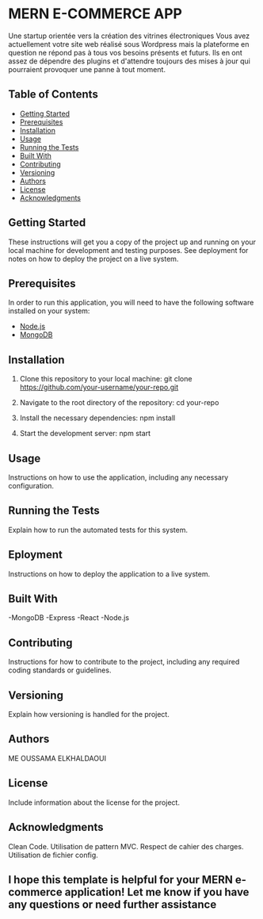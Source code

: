 # MERN E-COMMERCE APP

Une startup orientée vers la création des vitrines électroniques Vous avez actuellement votre site web réalisé sous Wordpress mais la plateforme en question ne répond pas à tous vos besoins présents et futurs. Ils en ont assez de dépendre des plugins et d'attendre toujours des mises à jour qui pourraient provoquer une panne à tout moment.

## Table of Contents

- [Getting Started](#getting-started)
- [Prerequisites](#prerequisites)
- [Installation](#installation)
- [Usage](#usage)
- [Running the Tests](#running-the-tests)
- [Built With](#built-with)
- [Contributing](#contributing)
- [Versioning](#versioning)
- [Authors](#authors)
- [License](#license)
- [Acknowledgments](#acknowledgments)

## Getting Started

These instructions will get you a copy of the project up and running on your local machine for development and testing purposes. See deployment for notes on how to deploy the project on a live system.

## Prerequisites

In order to run this application, you will need to have the following software installed on your system:

- [Node.js](https://nodejs.org/)
- [MongoDB](https://www.mongodb.com/)

## Installation

1. Clone this repository to your local machine:
git clone <https://github.com/your-username/your-repo.git>

2. Navigate to the root directory of the repository:
cd your-repo

3. Install the necessary dependencies:
npm install

4. Start the development server:
npm start

## Usage

Instructions on how to use the application, including any necessary configuration.

## Running the Tests

Explain how to run the automated tests for this system.

## Eployment

Instructions on how to deploy the application to a live system.

## Built With

-MongoDB
-Express
-React
-Node.js

## Contributing

Instructions for how to contribute to the project, including any required coding standards or guidelines.

## Versioning

Explain how versioning is handled for the project.

## Authors

ME OUSSAMA ELKHALDAOUI

## License

Include information about the license for the project.

## Acknowledgments

Clean Code.
Utilisation de pattern MVC.
Respect de cahier des charges.
Utilisation de fichier config.

## I hope this template is helpful for your MERN e-commerce application! Let me know if you have any questions or need further assistance
